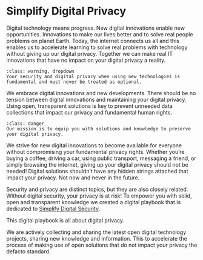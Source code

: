 # Simplify Digital Privacy


Digital technology means progress. New digital innovations enable new opportunities. Innovations to make our lives better and to solve real people problems on planet Earth. Today, the internet connects us all and this enables us to accelerate learning to solve real problems with technology without giving up our digital privacy. Together we can make real IT innovations that have no impact on your digital privacy a reality. 

```{admonition} Your digital privacy is fundamental!
:class: warning, dropdown
Your security and digital privacy when using new technologies is fundamental and must never be treated as optional.

```

We embrace digital innovations and new developments. There should be no tension between digital innovations and maintaining your digital privacy. Using open, transparent solutions is key to prevent unneeded data collections that impact our privacy and fundamental human rights. 

```{admonition} Our mission
:class: danger
Our mission is to equip you with solutions and knowledge to preserve your digital privacy. 

```

We strive for new digital innovations to become available for everyone without compromising your fundamental privacy rights. Whether you’re buying a coffee, driving a car, using public transport,  messaging a friend, or simply browsing the internet, giving up your digital privacy should not be needed!  Digital solutions shouldn’t have any hidden strings attached that impact your privacy. Not now and never in the future.

Security and privacy are distinct topics, but they are also closely related. Without digital security, your privacy is at risk! To empower you with solid, open and transparent knowledge we created a digital playbook that is dedicated to [Simplify Digital Security](https://nocomplexity.com/documents/securityarchitecture/introduction.html). 

This digital playbook is all about digital privacy.

We are actively collecting and sharing the latest open digital technology projects, sharing new knowledge and information. This to accelerate the process of making use of open solutions that do not impact your privacy the defacto standard.

